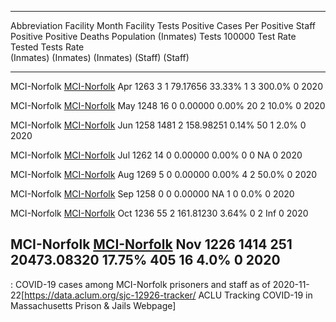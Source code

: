   -----------------------------------------------------------------------------------------------------------------------------------------------------------------------------------------------------------------------------
  Abbreviation   Facility                                                                                        Month       Facility       Tests    Positive     Cases Per Positive       Staff   Positive Positive     Deaths
                                                                                                                           Population   (Inmates)       Tests        100000 Test Rate     Tested      Tests Rate       
                                                                                                                                                    (Inmates)     (Inmates) (Inmates)               (Staff) (Staff)    
  -------------- ----------------------------------------------------------------------------------------------- ------- ------------ ----------- ----------- ------------- ----------- -------- ---------- ---------- --------
  MCI-Norfolk    [MCI-Norfolk](https://en.wikipedia.org/wiki/Massachusetts_Correctional_Institution_-_Norfolk)   Apr             1263           3           1      79.17656 33.33%             1          3 300.0%            0
                                                                                                                 2020                                                                                                  

  MCI-Norfolk    [MCI-Norfolk](https://en.wikipedia.org/wiki/Massachusetts_Correctional_Institution_-_Norfolk)   May             1248          16           0       0.00000 0.00%             20          2 10.0%             0
                                                                                                                 2020                                                                                                  

  MCI-Norfolk    [MCI-Norfolk](https://en.wikipedia.org/wiki/Massachusetts_Correctional_Institution_-_Norfolk)   Jun             1258        1481           2     158.98251 0.14%             50          1 2.0%              0
                                                                                                                 2020                                                                                                  

  MCI-Norfolk    [MCI-Norfolk](https://en.wikipedia.org/wiki/Massachusetts_Correctional_Institution_-_Norfolk)   Jul             1262          14           0       0.00000 0.00%              0          0 NA                0
                                                                                                                 2020                                                                                                  

  MCI-Norfolk    [MCI-Norfolk](https://en.wikipedia.org/wiki/Massachusetts_Correctional_Institution_-_Norfolk)   Aug             1269           5           0       0.00000 0.00%              4          2 50.0%             0
                                                                                                                 2020                                                                                                  

  MCI-Norfolk    [MCI-Norfolk](https://en.wikipedia.org/wiki/Massachusetts_Correctional_Institution_-_Norfolk)   Sep             1258           0           0       0.00000 NA                 1          0 0.0%              0
                                                                                                                 2020                                                                                                  

  MCI-Norfolk    [MCI-Norfolk](https://en.wikipedia.org/wiki/Massachusetts_Correctional_Institution_-_Norfolk)   Oct             1236          55           2     161.81230 3.64%              0          2 Inf               0
                                                                                                                 2020                                                                                                  

  MCI-Norfolk    [MCI-Norfolk](https://en.wikipedia.org/wiki/Massachusetts_Correctional_Institution_-_Norfolk)   Nov             1226        1414         251   20473.08320 17.75%           405         16 4.0%              0
                                                                                                                 2020                                                                                                  
  -----------------------------------------------------------------------------------------------------------------------------------------------------------------------------------------------------------------------------

  : COVID-19 cases among MCI-Norfolk prisoners and staff as of
  2020-11-22<ref>\[<https://data.aclum.org/sjc-12926-tracker/> ACLU
  Tracking COVID-19 in Massachusetts Prison & Jails Webpage\]</ref>
